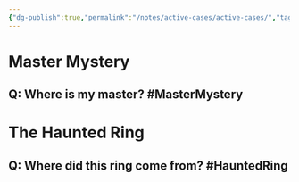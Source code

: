 ```yaml
---
{"dg-publish":true,"permalink":"/notes/active-cases/active-cases/","tags":["gardenEntry"]}
---
```


# Master Mystery 
## Q: Where is my master? #MasterMystery 

# The Haunted Ring
## Q: Where did this ring come from? #HauntedRing 
